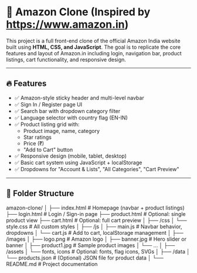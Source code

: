 # 🛒 Amazon Clone (Inspired by https://www.amazon.in)

This project is a full front-end clone of the official Amazon India website built using **HTML, CSS, and JavaScript**. The goal is to replicate the core features and layout of Amazon.in including login, navigation bar, product listings, cart functionality, and responsive design.

---

## 🔥 Features

- ✅ Amazon-style sticky header and multi-level navbar
- ✅ Sign In / Register page UI
- ✅ Search bar with dropdown category filter
- ✅ Language selector with country flag (EN-IN)
- ✅ Product listing grid with:
  - Product image, name, category
  - Star ratings
  - Price (₹)
  - "Add to Cart" button
- ✅ Responsive design (mobile, tablet, desktop)
- ✅ Basic cart system using JavaScript + localStorage
- ✅ Dropdowns for "Account & Lists", "All Categories", "Cart Preview"

---

## 🧱 Folder Structure

amazon-clone/
│
├── index.html # Homepage (navbar + product listings)
├── login.html # Login / Sign-in page
├── product.html # Optional: single product view
├── cart.html # Optional: full cart preview
│
├── /css
│ └── style.css # All custom styles
│
├── /js
│ ├── main.js # Navbar behavior, dropdowns
│ └── cart.js # Add to cart, localStorage management
│
├── /images
│ ├── logo.png # Amazon logo
│ ├── banner.jpg # Hero slider or banner
│ ├── product1.jpg # Sample product images
│ └── ...
│
├── /assets
│ └── fonts, icons # Optional: fonts, flag icons, SVGs
│
├── /data
│ └── products.json # (Optional) JSON file for product data
│
└── README.md # Project documentation